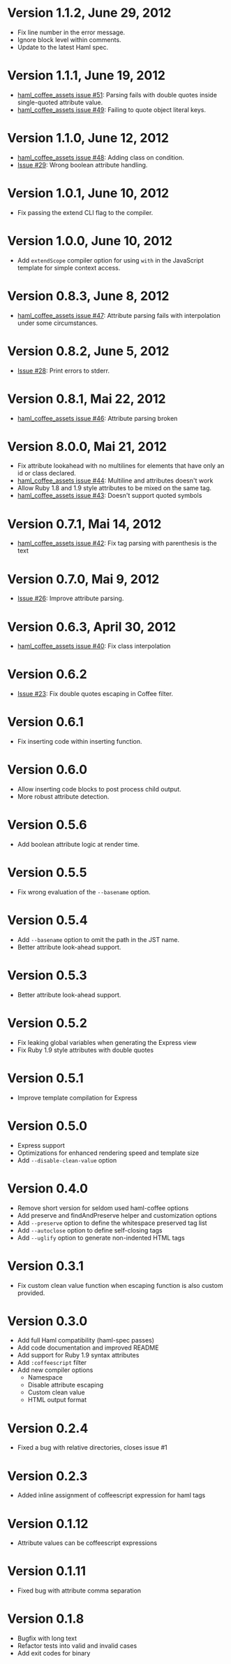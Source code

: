 # Version 1.1.2, June 29, 2012

  * Fix line number in the error message.
  * Ignore block level within comments.
  * Update to the latest Haml spec.

# Version 1.1.1, June 19, 2012

  * [haml_coffee_assets issue #51](https://github.com/netzpirat/haml_coffee_assets/issues/51): Parsing fails with double quotes inside single-quoted attribute value.
  * [haml_coffee_assets issue #49](https://github.com/netzpirat/haml_coffee_assets/issues/49): Failing to quote object literal keys.

# Version 1.1.0, June 12, 2012

  * [haml_coffee_assets issue #48](https://github.com/netzpirat/haml_coffee_assets/issues/48): Adding class on condition.
  * [Issue #29](https://github.com/netzpirat/haml-coffee/issues/29): Wrong boolean attribute handling.

# Version 1.0.1, June 10, 2012

  * Fix passing the extend CLI flag to the compiler.

# Version 1.0.0, June 10, 2012

  * Add `extendScope` compiler option for using `with` in the JavaScript template for simple context access.

# Version 0.8.3, June 8, 2012

  * [haml_coffee_assets issue #47](https://github.com/netzpirat/haml_coffee_assets/issues/47): Attribute parsing fails with interpolation under some circumstances.

# Version 0.8.2, June 5, 2012

  * [Issue #28](https://github.com/netzpirat/haml-coffee/issues/28): Print errors to stderr.

# Version 0.8.1, Mai 22, 2012

  * [haml_coffee_assets issue #46](https://github.com/netzpirat/haml_coffee_assets/issues/46): Attribute parsing broken

# Version 8.0.0, Mai 21, 2012

  * Fix attribute lookahead with no multilines for elements that have only an id or class declared.
  * [haml_coffee_assets issue #44](https://github.com/netzpirat/haml_coffee_assets/issues/43): Multiline and attributes doesn't work
  * Allow Ruby 1.8 and 1.9 style attributes to be mixed on the same tag.
  * [haml_coffee_assets issue #43](https://github.com/netzpirat/haml_coffee_assets/issues/43): Doesn't support quoted symbols

# Version 0.7.1, Mai 14, 2012

  * [haml_coffee_assets issue #42](https://github.com/netzpirat/haml_coffee_assets/issues/42): Fix tag parsing with parenthesis is the text

# Version 0.7.0, Mai 9, 2012

  * [Issue #26](https://github.com/netzpirat/haml-coffee/issues/26): Improve attribute parsing.

# Version 0.6.3, April 30, 2012

  * [haml_coffee_assets issue #40](https://github.com/netzpirat/haml_coffee_assets/issues/40): Fix class interpolation

# Version 0.6.2

  * [Issue #23](https://github.com/netzpirat/haml-coffee/issues/23): Fix double quotes escaping in Coffee filter.

# Version 0.6.1

  * Fix inserting code within inserting function.

# Version 0.6.0

  * Allow inserting code blocks to post process child output.
  * More robust attribute detection.

# Version 0.5.6

  * Add boolean attribute logic at render time.

# Version 0.5.5

  * Fix wrong evaluation of the `--basename` option.

# Version 0.5.4

  * Add `--basename` option to omit the path in the JST name.
  * Better attribute look-ahead support.

# Version 0.5.3

  * Better attribute look-ahead support.

# Version 0.5.2

  * Fix leaking global variables when generating the Express view
  * Fix Ruby 1.9 style attributes with double quotes

# Version 0.5.1

  * Improve template compilation for Express

# Version 0.5.0

  * Express support
  * Optimizations for enhanced rendering speed and template size
  * Add `--disable-clean-value` option

# Version 0.4.0

  * Remove short version for seldom used haml-coffee options
  * Add preserve and findAndPreserve helper and customization options
  * Add `--preserve` option to define the whitespace preserved tag list
  * Add `--autoclose` option to define self-closing tags
  * Add `--uglify` option to generate non-indented HTML tags

# Version 0.3.1

  * Fix custom clean value function when escaping function is also custom provided.

# Version 0.3.0

  * Add full Haml compatibility (haml-spec passes)
  * Add code documentation and improved README
  * Add support for Ruby 1.9 syntax attributes
  * Add `:coffeescript` filter
  * Add new compiler options
    - Namespace
    - Disable attribute escaping
    - Custom clean value
    - HTML output format

# Version 0.2.4

  * Fixed a bug with relative directories, closes issue #1

# Version 0.2.3

  * Added inline assignment of coffeescript expression for haml tags

# Version 0.1.12

  * Attribute values can be coffeescript expressions

# Version 0.1.11

  * Fixed bug with attribute comma separation

# Version 0.1.8

  * Bugfix with long text
  * Refactor tests into valid and invalid cases
  * Add exit codes for binary
